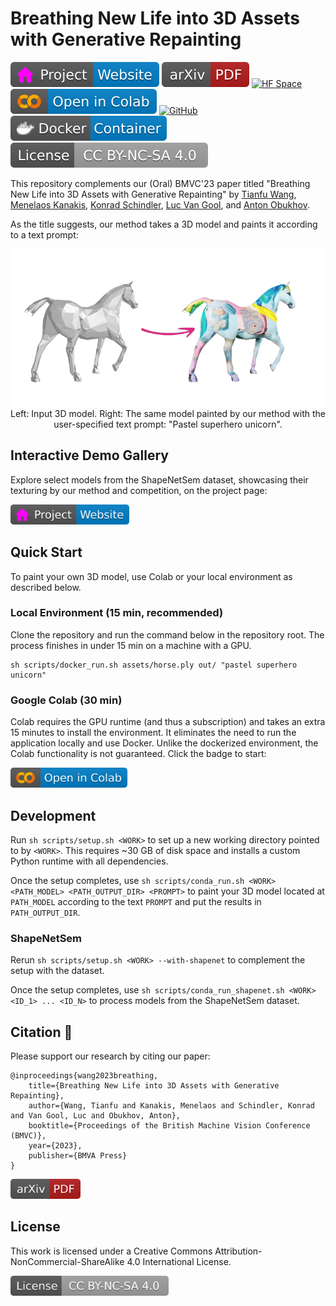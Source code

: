 # Breathing New Life into 3D Assets with Generative Repainting

[![Website](doc/badges/badge-website.svg)](https://www.obukhov.ai/repainting_3d_assets)
[![Paper](doc/badges/badge-pdf.svg)](https://arxiv.org/abs/2309.08523)
[![HF Space](https://img.shields.io/badge/%F0%9F%A4%97%20Hugging%20Face-Space-blue)](https://huggingface.co/spaces/toshas/repainting_3d_assets/)
[![Open In Colab](doc/badges/badge-colab.svg)](https://colab.research.google.com/drive/18mDpuYO5TuI6tSkQk9ls2rS9sciNpR-c?usp=sharing)
[![GitHub](https://img.shields.io/github/stars/kongdai123/repainting_3d_assets?style=default&label=GitHub&logo=github)](https://github.com/kongdai123/repainting_3d_assets)
[![Docker](doc/badges/badge-docker.svg)](https://hub.docker.com/r/toshas/repainting_3d_assets)
[![License](doc/badges/badge-license.svg)](LICENSE)

This repository complements our (Oral) BMVC'23 paper titled "Breathing New Life into 3D Assets with Generative Repainting" by
[Tianfu Wang](https://scholar.google.com/citations?user=ZqWxrkwAAAAJ&hl=en), 
[Menelaos Kanakis](https://scholar.google.ch/citations?user=4kTFtHgAAAAJ&hl=en),
[Konrad Schindler](https://igp.ethz.ch/personen/person-detail.html?persid=143986),
[Luc Van Gool](https://scholar.google.ch/citations?user=TwMib_QAAAAJ&hl=en), and
[Anton Obukhov](https://www.obukhov.ai/).

As the title suggests, our method takes a 3D model and paints it according to a text prompt:

<p align="center">
<img src="doc/teaser_360.gif"/><br>
Left: Input 3D model. Right: The same model painted by our method with the user-specified text prompt: "Pastel superhero unicorn".
</p>

## Interactive Demo Gallery

Explore select models from the ShapeNetSem dataset, showcasing their texturing by our method and competition, on the project page: 

[<img src="doc/badges/badge-website.svg" height="32"/>](https://www.obukhov.ai/repainting_3d_assets)

## Quick Start

To paint your own 3D model, use Colab or your local environment as described below. 

### Local Environment (15 min, recommended)

Clone the repository and run the command below in the repository root. 
The process finishes in under 15 min on a machine with a GPU.

```shell
sh scripts/docker_run.sh assets/horse.ply out/ "pastel superhero unicorn"
```

### Google Colab (30 min)

Colab requires the GPU runtime (and thus a subscription) and takes an extra 15 minutes to install the environment.
It eliminates the need to run the application locally and use Docker. 
Unlike the dockerized environment, the Colab functionality is not guaranteed. Click the badge to start:

[<img src="doc/badges/badge-colab.svg" height="32"/>](https://colab.research.google.com/drive/18mDpuYO5TuI6tSkQk9ls2rS9sciNpR-c?usp=sharing)

## Development

Run `sh scripts/setup.sh <WORK>` to set up a new working directory pointed to by `<WORK>`. 
This requires ~30 GB of disk space and installs a custom Python runtime with all dependencies.

Once the setup completes, use `sh scripts/conda_run.sh <WORK> <PATH_MODEL> <PATH_OUTPUT_DIR> <PROMPT>` to paint your 3D model located at `PATH_MODEL` according to the text `PROMPT` and put the results in `PATH_OUTPUT_DIR`.

### ShapeNetSem

Rerun `sh scripts/setup.sh <WORK> --with-shapenet` to complement the setup with the dataset. 

Once the setup completes, use `sh scripts/conda_run_shapenet.sh <WORK> <ID_1> ... <ID_N>` to process models from the ShapeNetSem dataset.

## Citation :unicorn:

Please support our research by citing our paper:
```
@inproceedings{wang2023breathing,
    title={Breathing New Life into 3D Assets with Generative Repainting},
    author={Wang, Tianfu and Kanakis, Menelaos and Schindler, Konrad and Van Gool, Luc and Obukhov, Anton},
    booktitle={Proceedings of the British Machine Vision Conference (BMVC)},
    year={2023},
    publisher={BMVA Press}
}
```

[<img src="doc/badges/badge-pdf.svg" height="32"/>](https://arxiv.org/abs/2309.08523)

## License

This work is licensed under a Creative Commons Attribution-NonCommercial-ShareAlike 4.0 International License.

[<img src="doc/badges/badge-license.svg" height="32"/>](http://creativecommons.org/licenses/by-nc-sa/4.0/)
